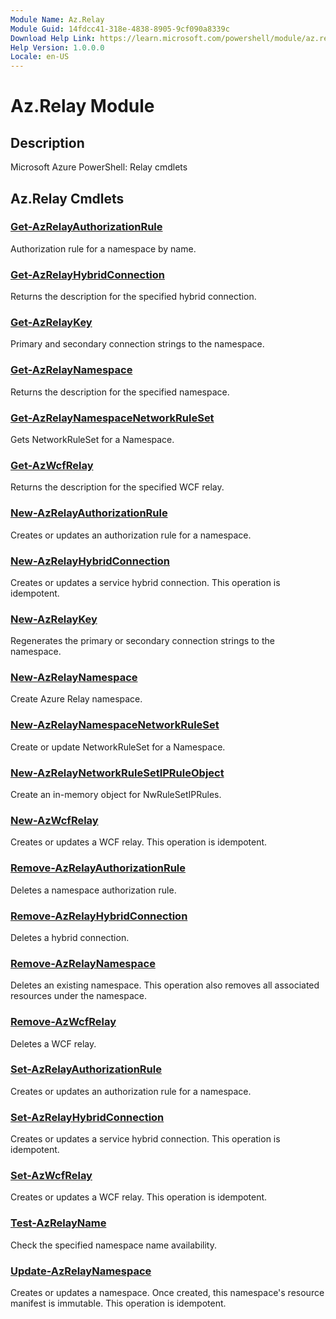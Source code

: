 ```yaml
---
Module Name: Az.Relay
Module Guid: 14fdcc41-318e-4838-8905-9cf090a8339c
Download Help Link: https://learn.microsoft.com/powershell/module/az.relay
Help Version: 1.0.0.0
Locale: en-US
---
```


# Az.Relay Module
## Description
Microsoft Azure PowerShell: Relay cmdlets

## Az.Relay Cmdlets
### [Get-AzRelayAuthorizationRule](Get-AzRelayAuthorizationRule.md)
Authorization rule for a namespace by name.

### [Get-AzRelayHybridConnection](Get-AzRelayHybridConnection.md)
Returns the description for the specified hybrid connection.

### [Get-AzRelayKey](Get-AzRelayKey.md)
Primary and secondary connection strings to the namespace.

### [Get-AzRelayNamespace](Get-AzRelayNamespace.md)
Returns the description for the specified namespace.

### [Get-AzRelayNamespaceNetworkRuleSet](Get-AzRelayNamespaceNetworkRuleSet.md)
Gets NetworkRuleSet for a Namespace.

### [Get-AzWcfRelay](Get-AzWcfRelay.md)
Returns the description for the specified WCF relay.

### [New-AzRelayAuthorizationRule](New-AzRelayAuthorizationRule.md)
Creates or updates an authorization rule for a namespace.

### [New-AzRelayHybridConnection](New-AzRelayHybridConnection.md)
Creates or updates a service hybrid connection.
This operation is idempotent.

### [New-AzRelayKey](New-AzRelayKey.md)
Regenerates the primary or secondary connection strings to the namespace.

### [New-AzRelayNamespace](New-AzRelayNamespace.md)
Create Azure Relay namespace.

### [New-AzRelayNamespaceNetworkRuleSet](New-AzRelayNamespaceNetworkRuleSet.md)
Create or update NetworkRuleSet for a Namespace.

### [New-AzRelayNetworkRuleSetIPRuleObject](New-AzRelayNetworkRuleSetIPRuleObject.md)
Create an in-memory object for NwRuleSetIPRules.

### [New-AzWcfRelay](New-AzWcfRelay.md)
Creates or updates a WCF relay.
This operation is idempotent.

### [Remove-AzRelayAuthorizationRule](Remove-AzRelayAuthorizationRule.md)
Deletes a namespace authorization rule.

### [Remove-AzRelayHybridConnection](Remove-AzRelayHybridConnection.md)
Deletes a hybrid connection.

### [Remove-AzRelayNamespace](Remove-AzRelayNamespace.md)
Deletes an existing namespace.
This operation also removes all associated resources under the namespace.

### [Remove-AzWcfRelay](Remove-AzWcfRelay.md)
Deletes a WCF relay.

### [Set-AzRelayAuthorizationRule](Set-AzRelayAuthorizationRule.md)
Creates or updates an authorization rule for a namespace.

### [Set-AzRelayHybridConnection](Set-AzRelayHybridConnection.md)
Creates or updates a service hybrid connection.
This operation is idempotent.

### [Set-AzWcfRelay](Set-AzWcfRelay.md)
Creates or updates a WCF relay.
This operation is idempotent.

### [Test-AzRelayName](Test-AzRelayName.md)
Check the specified namespace name availability.

### [Update-AzRelayNamespace](Update-AzRelayNamespace.md)
Creates or updates a namespace.
Once created, this namespace's resource manifest is immutable.
This operation is idempotent.

